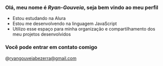 ### Olá, meu nome é *Ryan-Gouveia*, seja bem vindo ao meu perfil

- Estou estudando na Alura
- Estou me desenvolvendo na linguagem JavaScript
- Utilizo esse espaço para minha organização e compartilhamento dos meu projetos desenvolvidos


### Você pode entrar em contato comigo

@ryangouveiabezerra@gmail.com
